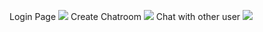 Login Page
<img src="images/login.png"/>
Create Chatroom
<img src="images/chatroom.png"/>
Chat with other user
<img src="images/chat.png"/>
